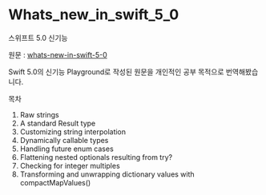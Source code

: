 # Whats_new_in_swift_5_0
스위프트 5.0 신기능

원문 : [whats-new-in-swift-5-0](https://github.com/twostraws/whats-new-in-swift-5-0)

Swift 5.0의 신기능 Playground로 작성된 원문을 개인적인 공부 목적으로 번역해봤습니다.

목차
1. Raw strings
2. A standard Result type
3. Customizing string interpolation
4. Dynamically callable types
5. Handling future enum cases
6. Flattening nested optionals resulting from try?
7. Checking for integer multiples
8. Transforming and unwrapping dictionary values with compactMapValues()

